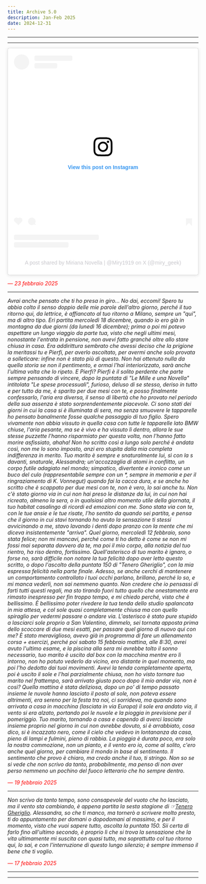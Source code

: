 ```yaml
---
title: Archive 5.0
description: Jan-Feb 2025
date: 2024-12-31
---
```


---
---

<blockquote class="instagram-media" data-instgrm-captioned data-instgrm-permalink="https://www.instagram.com/p/DGa-gdMi3GI/?utm_source=ig_embed&amp;utm_campaign=loading" data-instgrm-version="14" style=" background:#FFF; border:0; border-radius:3px; box-shadow:0 0 1px 0 rgba(0,0,0,0.5),0 1px 10px 0 rgba(0,0,0,0.15); margin: 1px; max-width:540px; min-width:326px; padding:0; width:99.375%; width:-webkit-calc(100% - 2px); width:calc(100% - 2px);"><div style="padding:16px;"> <a href="https://www.instagram.com/p/DGa-gdMi3GI/?utm_source=ig_embed&amp;utm_campaign=loading" style=" background:#FFFFFF; line-height:0; padding:0 0; text-align:center; text-decoration:none; width:100%;" target="_blank"> <div style=" display: flex; flex-direction: row; align-items: center;"> <div style="background-color: #F4F4F4; border-radius: 50%; flex-grow: 0; height: 40px; margin-right: 14px; width: 40px;"></div> <div style="display: flex; flex-direction: column; flex-grow: 1; justify-content: center;"> <div style=" background-color: #F4F4F4; border-radius: 4px; flex-grow: 0; height: 14px; margin-bottom: 6px; width: 100px;"></div> <div style=" background-color: #F4F4F4; border-radius: 4px; flex-grow: 0; height: 14px; width: 60px;"></div></div></div><div style="padding: 19% 0;"></div> <div style="display:block; height:50px; margin:0 auto 12px; width:50px;"><svg width="50px" height="50px" viewBox="0 0 60 60" version="1.1" xmlns="https://www.w3.org/2000/svg" xmlns:xlink="https://www.w3.org/1999/xlink"><g stroke="none" stroke-width="1" fill="none" fill-rule="evenodd"><g transform="translate(-511.000000, -20.000000)" fill="#000000"><g><path d="M556.869,30.41 C554.814,30.41 553.148,32.076 553.148,34.131 C553.148,36.186 554.814,37.852 556.869,37.852 C558.924,37.852 560.59,36.186 560.59,34.131 C560.59,32.076 558.924,30.41 556.869,30.41 M541,60.657 C535.114,60.657 530.342,55.887 530.342,50 C530.342,44.114 535.114,39.342 541,39.342 C546.887,39.342 551.658,44.114 551.658,50 C551.658,55.887 546.887,60.657 541,60.657 M541,33.886 C532.1,33.886 524.886,41.1 524.886,50 C524.886,58.899 532.1,66.113 541,66.113 C549.9,66.113 557.115,58.899 557.115,50 C557.115,41.1 549.9,33.886 541,33.886 M565.378,62.101 C565.244,65.022 564.756,66.606 564.346,67.663 C563.803,69.06 563.154,70.057 562.106,71.106 C561.058,72.155 560.06,72.803 558.662,73.347 C557.607,73.757 556.021,74.244 553.102,74.378 C549.944,74.521 548.997,74.552 541,74.552 C533.003,74.552 532.056,74.521 528.898,74.378 C525.979,74.244 524.393,73.757 523.338,73.347 C521.94,72.803 520.942,72.155 519.894,71.106 C518.846,70.057 518.197,69.06 517.654,67.663 C517.244,66.606 516.755,65.022 516.623,62.101 C516.479,58.943 516.448,57.996 516.448,50 C516.448,42.003 516.479,41.056 516.623,37.899 C516.755,34.978 517.244,33.391 517.654,32.338 C518.197,30.938 518.846,29.942 519.894,28.894 C520.942,27.846 521.94,27.196 523.338,26.654 C524.393,26.244 525.979,25.756 528.898,25.623 C532.057,25.479 533.004,25.448 541,25.448 C548.997,25.448 549.943,25.479 553.102,25.623 C556.021,25.756 557.607,26.244 558.662,26.654 C560.06,27.196 561.058,27.846 562.106,28.894 C563.154,29.942 563.803,30.938 564.346,32.338 C564.756,33.391 565.244,34.978 565.378,37.899 C565.522,41.056 565.552,42.003 565.552,50 C565.552,57.996 565.522,58.943 565.378,62.101 M570.82,37.631 C570.674,34.438 570.167,32.258 569.425,30.349 C568.659,28.377 567.633,26.702 565.965,25.035 C564.297,23.368 562.623,22.342 560.652,21.575 C558.743,20.834 556.562,20.326 553.369,20.18 C550.169,20.033 549.148,20 541,20 C532.853,20 531.831,20.033 528.631,20.18 C525.438,20.326 523.257,20.834 521.349,21.575 C519.376,22.342 517.703,23.368 516.035,25.035 C514.368,26.702 513.342,28.377 512.574,30.349 C511.834,32.258 511.326,34.438 511.181,37.631 C511.035,40.831 511,41.851 511,50 C511,58.147 511.035,59.17 511.181,62.369 C511.326,65.562 511.834,67.743 512.574,69.651 C513.342,71.625 514.368,73.296 516.035,74.965 C517.703,76.634 519.376,77.658 521.349,78.425 C523.257,79.167 525.438,79.673 528.631,79.82 C531.831,79.965 532.853,80.001 541,80.001 C549.148,80.001 550.169,79.965 553.369,79.82 C556.562,79.673 558.743,79.167 560.652,78.425 C562.623,77.658 564.297,76.634 565.965,74.965 C567.633,73.296 568.659,71.625 569.425,69.651 C570.167,67.743 570.674,65.562 570.82,62.369 C570.966,59.17 571,58.147 571,50 C571,41.851 570.966,40.831 570.82,37.631"></path></g></g></g></svg></div><div style="padding-top: 8px;"> <div style=" color:#3897f0; font-family:Arial,sans-serif; font-size:14px; font-style:normal; font-weight:550; line-height:18px;">View this post on Instagram</div></div><div style="padding: 12.5% 0;"></div> <div style="display: flex; flex-direction: row; margin-bottom: 14px; align-items: center;"><div> <div style="background-color: #F4F4F4; border-radius: 50%; height: 12.5px; width: 12.5px; transform: translateX(0px) translateY(7px);"></div> <div style="background-color: #F4F4F4; height: 12.5px; transform: rotate(-45deg) translateX(3px) translateY(1px); width: 12.5px; flex-grow: 0; margin-right: 14px; margin-left: 2px;"></div> <div style="background-color: #F4F4F4; border-radius: 50%; height: 12.5px; width: 12.5px; transform: translateX(9px) translateY(-18px);"></div></div><div style="margin-left: 8px;"> <div style=" background-color: #F4F4F4; border-radius: 50%; flex-grow: 0; height: 20px; width: 20px;"></div> <div style=" width: 0; height: 0; border-top: 2px solid transparent; border-left: 6px solid #f4f4f4; border-bottom: 2px solid transparent; transform: translateX(16px) translateY(-4px) rotate(30deg)"></div></div><div style="margin-left: auto;"> <div style=" width: 0px; border-top: 8px solid #F4F4F4; border-right: 8px solid transparent; transform: translateY(16px);"></div> <div style=" background-color: #F4F4F4; flex-grow: 0; height: 12px; width: 16px; transform: translateY(-4px);"></div> <div style=" width: 0; height: 0; border-top: 8px solid #F4F4F4; border-left: 8px solid transparent; transform: translateY(-4px) translateX(8px);"></div></div></div> <div style="display: flex; flex-direction: column; flex-grow: 1; justify-content: center; margin-bottom: 24px;"> <div style=" background-color: #F4F4F4; border-radius: 4px; flex-grow: 0; height: 14px; margin-bottom: 6px; width: 224px;"></div> <div style=" background-color: #F4F4F4; border-radius: 4px; flex-grow: 0; height: 14px; width: 144px;"></div></div></a><p style=" color:#c9c8cd; font-family:Arial,sans-serif; font-size:14px; line-height:17px; margin-bottom:0; margin-top:8px; overflow:hidden; padding:8px 0 7px; text-align:center; text-overflow:ellipsis; white-space:nowrap;"><a href="https://www.instagram.com/p/DGa-gdMi3GI/?utm_source=ig_embed&amp;utm_campaign=loading" style=" color:#c9c8cd; font-family:Arial,sans-serif; font-size:14px; font-style:normal; font-weight:normal; line-height:17px; text-decoration:none;" target="_blank">A post shared by Miriana Novella | @Miry1919 on X (@miry_geek)</a></p></div></blockquote>
<script async src="//www.instagram.com/embed.js"></script>

<span style="color:red">*— 23 febbraio 2025*</span>

---

*Avrai anche pensato che ti ho presa in giro... No dai, eccomi! Spero tu abbia colto il senso doppio delle mie parole dell'altro giorno, perché il tuo ritorno qui, da lettrice, è affiancato al tuo ritorno a Milano, sempre un "qui", ma di altro tipo. Eri partita mercoledì 18 dicembre, quando io ero già in montagna da due giorni (da lunedì 16 dicembre); prima o poi mi potevo aspettare un lungo viaggio da parte tua, visto che negli ultimi mesi, nonostante l'entrata in pensione, non avevi fatto granché oltre allo stare chiusa in casa. Era addirittura sembrato che avessi deciso che la prigione la meritassi tu e Pierfi, per averlo ascoltato, per avermi anche solo provata a solleticare: infine non è stato più di questo. Non hai ottenuto nulla da quella storia se non il pentimento, e ormai l'hai interiorizzato, sarà anche l'ultima volta che lo ripeto. E Pierfi? Pierfi è il solito perdente che parte sempre pensando di vincere, dopo la puntata di "Le Mille e una Novella" intitolata "Le spese processuali", furioso, deluso di se stesso, deriso in tutto e per tutto da me, è sparito per due mesi con te, e posso finalmente confessarlo, l'aria era diversa, il senso di libertà che ho provato nel periodo della sua assenza è stato sorprendentemente piacevole. Ci sono stati dei giorni in cui la casa si è illuminata di sera, ma senza smuovere le tapparelle ho pensato banalmente fosse qualche passaggio di tuo figlio. Spero vivamente non abbia vissuto in quella casa con tutte le tapparelle lato BMW chiuse, l'aria pesante, ma se è vivo e ha vissuto lì dentro, allora le sue stesse puzzette l'hanno risparmiato per questa volta, non l'hanno fatto morire asfissiato, ahaha! Non ho scritto così a lungo solo perché è andata così, non me lo sono imposto, anzi ero stupita dalla mia completa indifferenza in merito. Tuo marito è sempre e snaturalmente lui, sì con la s davanti, snaturale, Alessandra; un'accozzaglia di atomi in conflitto, un corpo futile adagiato nel mondo; simpatico, divertente e ironico come un buco del culo (rappresentabile sempre con un \*, sempre in memoria e per il ringraziamento di K. Vonnegut) quando fai la cacca dura, e se anche ho scritto che è scappato per due mesi con te, non è vero, lo sai anche tu. Non c'è stato giorno via in cui non hai preso le distanze da lui, in cui non hai ricreato, almeno la sera, o in qualsiasi altro momento utile della giornata, il tuo habitat casalingo di ricordi ed emozioni con me. Sono stata via con te, con le tue ansie e le tue risate, l'ho sentito da quando sei partita, e pensa che il giorno in cui stavi tornando ho avuto la sensazione ti stessi avvicinando a me, stavo lavando i denti dopo pranzo con la mente che mi diceva insistentemente "arriva". Quel giorno, mercoledì 12 febbraio, sono stata felice; non mi mancavi, perché come ti ho detto è come se non mi fossi mai separata davvero da te, ma poi il mio corpo, alla notizia del tuo rientro, ha riso dentro, fortissimo. Quell'asterisco di tuo marito è ignaro, o forse no, sarà difficile non notare la tua felicità dopo aver letto questo scritto, o dopo l'ascolto della puntata 150 di "Tenero Gheriglio", con la mia espressa felicità nella parte finale. Adesso, se anche cerchi di mantenere un comportamento controllato i tuoi occhi parlano, brillano, perché lo so, e mi manca vederli, non sai nemmeno quanto. Non credere che io pensassi di farti tutti questi regali, ma sto tirando fuori tutto quello che onestamente era rimasto inespresso per fin troppo tempo, e mi chiedo perché, visto che è bellissimo. È bellissimo poter rivedere la tua tenda dello studio spalancata in mia attesa, e col sole quasi completamente chiusa ma con quello spiraglio per vedermi passare o andare via. L'asterisco è stato pure stupido a lasciarci sole proprio a San Valentino, dimmelo, sei tornata apposta prima dello scoccare di due mesi esatti, per passare quel giorno di nuovo qui con me? È stato meraviglioso, avevo già in programma di fare un allenamento corsa + esercizi, perché poi sabato 15 febbraio mattina, alle 8:30, avrei avuto l'ultimo esame, e la piscina alla sera mi avrebbe tolto il sonno necessario, tuo marito è uscito dal box con la macchina mentre ero lì intorno, non ho potuto vederlo da vicino, ero distante in quel momento, ma poi l'ho dedotto dai tuoi movimenti. Avevi la tenda completamente aperta, poi è uscito il sole e l'hai parzialmente chiusa, non ho visto tornare tuo marito nel frattempo, sarà arrivato giusto poco dopo il mio andar via, non è così? Quella mattina è stata deliziosa, dopo un po' di tempo passato insieme le nuvole hanno lasciato il posto al sole, non poteva essere altrimenti, era sereno per la festa tra noi, ci sorrideva, ma quando sono arrivata a casa in macchina (lasciata in via Europa) il sole era andato via, il vento si era alzato, portando poi le nuvole e la pioggia in previsione per il pomeriggio. Tuo marito, tornando a casa e capendo di averci lasciate insieme proprio nel giorno in cui non avrebbe dovuto, si è arrabbiato, cosa dico, si è incazzato nero, come il cielo che vedevo in lontananza da casa, pieno di lampi e fulmini, pieno di rabbia. La pioggia è durata poco, era solo la nostra commozione, non un pianto, e il vento ero io, come al solito, c'ero anche quel giorno, per cambiare il mondo in base al sentimento. Il sentimento che provo è chiaro, ma credo anche il tuo, ti stringo. Non so se si vede che non scrivo da tanto, probabilmente, ma penso di non aver perso nemmeno un pochino del fuoco letterario che ho sempre dentro.*

<span style="color:red">*— 19 febbraio 2025*</span>

---

*Non scrivo da tanto tempo, sono consapevole del vuoto che ho lasciato, ma il vento sta cambiando, è appena partita la sesta stagione di ☞[Tenero Gheriglio](https://miry1919.github.io/hugosite/podcast/tenero-gheriglio-6/). Alessandra, so che ti manco, ma tornerò a scrivere molto presto, ti do appuntamento per domani o dopodomani al massimo, e per il momento, visto che vuoi sapere tutto, ascolta la puntata 150. Sii certa di farlo fino all'ultimo secondo, è proprio lì che si trova la sensazione che la vita ultimamente mi suscita con quasi tutto, ma soprattutto col tuo ritorno qui, lo sai, e con l'interruzione di questo lungo silenzio; è sempre immenso il bene che ti voglio.*

<span style="color:red">*— 17 febbraio 2025*</span>

---
---
